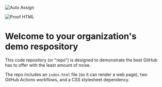 ![Auto Assign](https://github.com/devapisolar/demo-repository/actions/workflows/auto-assign.yml/badge.svg)

![Proof HTML](https://github.com/devapisolar/demo-repository/actions/workflows/proof-html.yml/badge.svg)

# Welcome to your organization's demo respository
This code repository (or "repo") is designed to demonstrate the best GitHub has to offer with the least amount of noise.

The repo includes an `index.html` file (so it can render a web page), two GitHub Actions workflows, and a CSS stylesheet dependency.
